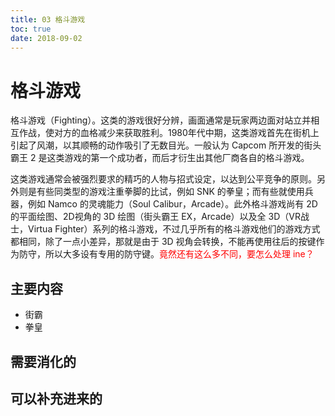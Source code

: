 ```yaml
---
title: 03 格斗游戏
toc: true
date: 2018-09-02
---
```


# 格斗游戏

格斗游戏（Fighting）。这类的游戏很好分辨，画面通常是玩家两边面对站立并相互作战，使对方的血格减少来获取胜利。1980年代中期，这类游戏首先在街机上引起了风潮，以其顺畅的动作吸引了无数目光。一般认为 Capcom 所开发的街头霸王 2 是这类游戏的第一个成功者，而后才衍生出其他厂商各自的格斗游戏。

这类游戏通常会被强烈要求的精巧的人物与招式设定，以达到公平竞争的原则。另外则是有些同类型的游戏注重拳脚的比试，例如 SNK 的拳皇；而有些就使用兵器，例如 Namco 的灵魂能力（Soul Calibur，Arcade）。此外格斗游戏尚有 2D 的平面绘图、2D视角的 3D 绘图（街头霸王 EX，Arcade）以及全 3D（VR战士，Virtua Fighter）系列的格斗游戏，不过几乎所有的格斗游戏他们的游戏方式都相同，除了一点小差异，那就是由于 3D 视角会转换，不能再使用往后的按键作为防守，所以大多设有专用的防守键。<span style="color:red;">竟然还有这么多不同，要怎么处理 ine？</span>


## 主要内容

- 街霸
- 拳皇


## 需要消化的




## 可以补充进来的

